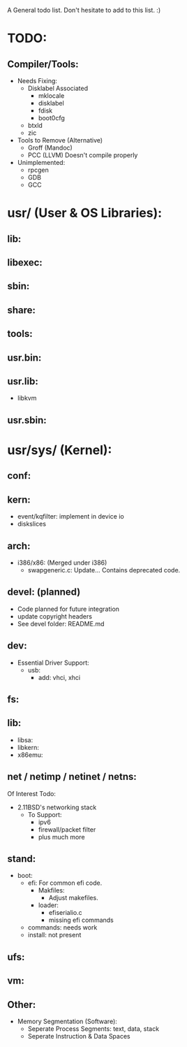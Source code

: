 A General todo list. Don't hesitate to add to this list. :)

# TODO:
## Compiler/Tools:
- Needs Fixing:
	- Disklabel Associated
		- mklocale
		- disklabel
		- fdisk
		- boot0cfg
	- btxld
	- zic
- Tools to Remove (Alternative)
	- Groff (Mandoc)
	- PCC (LLVM) Doesn't compile properly
- Unimplemented:
	- rpcgen
	- GDB
	- GCC

# usr/ (User & OS Libraries):
## lib:

## libexec:

## sbin:

## share:

## tools:

## usr.bin:

## usr.lib:
- libkvm

## usr.sbin:

# usr/sys/ (Kernel):
## conf:

## kern:
- event/kqfilter: implement in device io
- diskslices

## arch:
- i386/x86: (Merged under i386)
	- swapgeneric.c: Update... Contains deprecated code.

## devel: (planned)
- Code planned for future integration
- update copyright headers
- See devel folder: README.md

## dev:
- Essential Driver Support:
	- usb:
		- add: vhci, xhci

## fs:


## lib:
- libsa:
- libkern:
- x86emu:

## net / netimp / netinet / netns:
Of Interest Todo:
- 2.11BSD's networking stack
	- To Support:
		- ipv6
		- firewall/packet filter
		- plus much more

## stand:
- boot:
	- efi: For common efi code.
		- Makfiles:
			- Adjust makefiles.
		- loader:
			- efiserialio.c
			- missing efi commands
	- commands: needs work
	- install: not present

## ufs:

## vm:

## Other:
- Memory Segmentation (Software):
	- Seperate Process Segments: text, data, stack
	- Seperate Instruction & Data Spaces
